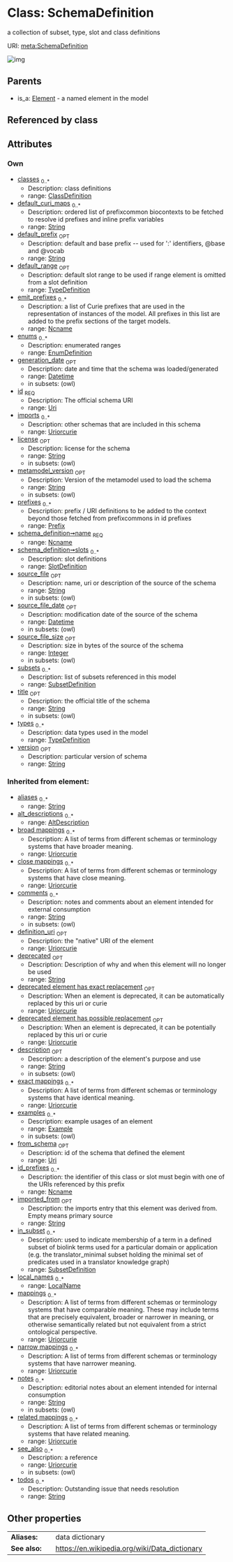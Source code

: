 
# Class: SchemaDefinition


a collection of subset, type, slot and class definitions

URI: [meta:SchemaDefinition](https://w3id.org/biolink/biolinkml/meta/SchemaDefinition)


![img](http://yuml.me/diagram/nofunky;dir:TB/class/[TypeDefinition],[SubsetDefinition],[SlotDefinition],[ClassDefinition]<classes%200..*-++[SchemaDefinition&#124;id:uri;title:string%20%3F;version:string%20%3F;imports:uriorcurie%20*;license:string%20%3F;emit_prefixes:ncname%20*;default_curi_maps:string%20*;default_prefix:string%20%3F;metamodel_version:string%20%3F;source_file:string%20%3F;source_file_date:datetime%20%3F;source_file_size:integer%20%3F;generation_date:datetime%20%3F;name:ncname;id_prefixes(i):ncname%20*;definition_uri(i):uriorcurie%20%3F;aliases(i):string%20*;mappings(i):uriorcurie%20*;description(i):string%20%3F;deprecated(i):string%20%3F;todos(i):string%20*;notes(i):string%20*;comments(i):string%20*;from_schema(i):uri%20%3F;imported_from(i):string%20%3F;see_also(i):uriorcurie%20*;exact_mappings(i):uriorcurie%20*;close_mappings(i):uriorcurie%20*;related_mappings(i):uriorcurie%20*;narrow_mappings(i):uriorcurie%20*;broad_mappings(i):uriorcurie%20*;deprecated_element_has_exact_replacement(i):uriorcurie%20%3F;deprecated_element_has_possible_replacement(i):uriorcurie%20%3F],[SlotDefinition]<slots%200..*-++[SchemaDefinition],[EnumDefinition]<enums%200..*-++[SchemaDefinition],[TypeDefinition]<types%200..*-++[SchemaDefinition],[SubsetDefinition]<subsets%200..*-++[SchemaDefinition],[TypeDefinition]<default_range%200..1-%20[SchemaDefinition],[Prefix]<prefixes%200..*-++[SchemaDefinition],[Element]^-[SchemaDefinition],[Prefix],[LocalName],[Extension],[Example],[EnumDefinition],[Element],[ClassDefinition],[Annotation],[AltDescription])

## Parents

 *  is_a: [Element](Element.md) - a named element in the model

## Referenced by class


## Attributes


### Own

 * [classes](classes.md)  <sub>0..*</sub>
     * Description: class definitions
     * range: [ClassDefinition](ClassDefinition.md)
 * [default_curi_maps](default_curi_maps.md)  <sub>0..*</sub>
     * Description: ordered list of prefixcommon biocontexts to be fetched to resolve id prefixes and inline prefix variables
     * range: [String](types/String.md)
 * [default_prefix](default_prefix.md)  <sub>OPT</sub>
     * Description: default and base prefix -- used for ':' identifiers, @base and @vocab
     * range: [String](types/String.md)
 * [default_range](default_range.md)  <sub>OPT</sub>
     * Description: default slot range to be used if range element is omitted from a slot definition
     * range: [TypeDefinition](TypeDefinition.md)
 * [emit_prefixes](emit_prefixes.md)  <sub>0..*</sub>
     * Description: a list of Curie prefixes that are used in the representation of instances of the model.  All prefixes in this list are added to the prefix sections of the target models.
     * range: [Ncname](types/Ncname.md)
 * [enums](enums.md)  <sub>0..*</sub>
     * Description: enumerated ranges
     * range: [EnumDefinition](EnumDefinition.md)
 * [generation_date](generation_date.md)  <sub>OPT</sub>
     * Description: date and time that the schema was loaded/generated
     * range: [Datetime](types/Datetime.md)
     * in subsets: (owl)
 * [id](id.md)  <sub>REQ</sub>
     * Description: The official schema URI
     * range: [Uri](types/Uri.md)
 * [imports](imports.md)  <sub>0..*</sub>
     * Description: other schemas that are included in this schema
     * range: [Uriorcurie](types/Uriorcurie.md)
 * [license](license.md)  <sub>OPT</sub>
     * Description: license for the schema
     * range: [String](types/String.md)
     * in subsets: (owl)
 * [metamodel_version](metamodel_version.md)  <sub>OPT</sub>
     * Description: Version of the metamodel used to load the schema
     * range: [String](types/String.md)
     * in subsets: (owl)
 * [prefixes](prefixes.md)  <sub>0..*</sub>
     * Description: prefix / URI definitions to be added to the context beyond those fetched from prefixcommons in id prefixes
     * range: [Prefix](Prefix.md)
 * [schema_definition➞name](schema_definition_name.md)  <sub>REQ</sub>
     * range: [Ncname](types/Ncname.md)
 * [schema_definition➞slots](slot_definitions.md)  <sub>0..*</sub>
     * Description: slot definitions
     * range: [SlotDefinition](SlotDefinition.md)
 * [source_file](source_file.md)  <sub>OPT</sub>
     * Description: name, uri or description of the source of the schema
     * range: [String](types/String.md)
     * in subsets: (owl)
 * [source_file_date](source_file_date.md)  <sub>OPT</sub>
     * Description: modification date of the source of the schema
     * range: [Datetime](types/Datetime.md)
     * in subsets: (owl)
 * [source_file_size](source_file_size.md)  <sub>OPT</sub>
     * Description: size in bytes of the source of the schema
     * range: [Integer](types/Integer.md)
     * in subsets: (owl)
 * [subsets](subsets.md)  <sub>0..*</sub>
     * Description: list of subsets referenced in this model
     * range: [SubsetDefinition](SubsetDefinition.md)
 * [title](title.md)  <sub>OPT</sub>
     * Description: the official title of the schema
     * range: [String](types/String.md)
     * in subsets: (owl)
 * [types](types.md)  <sub>0..*</sub>
     * Description: data types used in the model
     * range: [TypeDefinition](TypeDefinition.md)
 * [version](version.md)  <sub>OPT</sub>
     * Description: particular version of schema
     * range: [String](types/String.md)

### Inherited from element:

 * [aliases](aliases.md)  <sub>0..*</sub>
     * range: [String](types/String.md)
 * [alt_descriptions](alt_descriptions.md)  <sub>0..*</sub>
     * range: [AltDescription](AltDescription.md)
 * [broad mappings](broad_mappings.md)  <sub>0..*</sub>
     * Description: A list of terms from different schemas or terminology systems that have broader meaning.
     * range: [Uriorcurie](types/Uriorcurie.md)
 * [close mappings](close_mappings.md)  <sub>0..*</sub>
     * Description: A list of terms from different schemas or terminology systems that have close meaning.
     * range: [Uriorcurie](types/Uriorcurie.md)
 * [comments](comments.md)  <sub>0..*</sub>
     * Description: notes and comments about an element intended for external consumption
     * range: [String](types/String.md)
     * in subsets: (owl)
 * [definition_uri](definition_uri.md)  <sub>OPT</sub>
     * Description: the "native" URI of the element
     * range: [Uriorcurie](types/Uriorcurie.md)
 * [deprecated](deprecated.md)  <sub>OPT</sub>
     * Description: Description of why and when this element will no longer be used
     * range: [String](types/String.md)
 * [deprecated element has exact replacement](deprecated_element_has_exact_replacement.md)  <sub>OPT</sub>
     * Description: When an element is deprecated, it can be automatically replaced by this uri or curie
     * range: [Uriorcurie](types/Uriorcurie.md)
 * [deprecated element has possible replacement](deprecated_element_has_possible_replacement.md)  <sub>OPT</sub>
     * Description: When an element is deprecated, it can be potentially replaced by this uri or curie
     * range: [Uriorcurie](types/Uriorcurie.md)
 * [description](description.md)  <sub>OPT</sub>
     * Description: a description of the element's purpose and use
     * range: [String](types/String.md)
     * in subsets: (owl)
 * [exact mappings](exact_mappings.md)  <sub>0..*</sub>
     * Description: A list of terms from different schemas or terminology systems that have identical meaning.
     * range: [Uriorcurie](types/Uriorcurie.md)
 * [examples](examples.md)  <sub>0..*</sub>
     * Description: example usages of an element
     * range: [Example](Example.md)
     * in subsets: (owl)
 * [from_schema](from_schema.md)  <sub>OPT</sub>
     * Description: id of the schema that defined the element
     * range: [Uri](types/Uri.md)
 * [id_prefixes](id_prefixes.md)  <sub>0..*</sub>
     * Description: the identifier of this class or slot must begin with one of the URIs referenced by this prefix
     * range: [Ncname](types/Ncname.md)
 * [imported_from](imported_from.md)  <sub>OPT</sub>
     * Description: the imports entry that this element was derived from.  Empty means primary source
     * range: [String](types/String.md)
 * [in_subset](in_subset.md)  <sub>0..*</sub>
     * Description: used to indicate membership of a term in a defined subset of biolink terms used for a particular domain or application (e.g. the translator_minimal subset holding the minimal set of predicates used in a translator knowledge graph)
     * range: [SubsetDefinition](SubsetDefinition.md)
 * [local_names](local_names.md)  <sub>0..*</sub>
     * range: [LocalName](LocalName.md)
 * [mappings](mappings.md)  <sub>0..*</sub>
     * Description: A list of terms from different schemas or terminology systems that have comparable meaning. These may include terms that are precisely equivalent, broader or narrower in meaning, or otherwise semantically related but not equivalent from a strict ontological perspective.
     * range: [Uriorcurie](types/Uriorcurie.md)
 * [narrow mappings](narrow_mappings.md)  <sub>0..*</sub>
     * Description: A list of terms from different schemas or terminology systems that have narrower meaning.
     * range: [Uriorcurie](types/Uriorcurie.md)
 * [notes](notes.md)  <sub>0..*</sub>
     * Description: editorial notes about an element intended for internal consumption
     * range: [String](types/String.md)
     * in subsets: (owl)
 * [related mappings](related_mappings.md)  <sub>0..*</sub>
     * Description: A list of terms from different schemas or terminology systems that have related meaning.
     * range: [Uriorcurie](types/Uriorcurie.md)
 * [see_also](see_also.md)  <sub>0..*</sub>
     * Description: a reference
     * range: [Uriorcurie](types/Uriorcurie.md)
     * in subsets: (owl)
 * [todos](todos.md)  <sub>0..*</sub>
     * Description: Outstanding issue that needs resolution
     * range: [String](types/String.md)

## Other properties

|  |  |  |
| --- | --- | --- |
| **Aliases:** | | data dictionary |
| **See also:** | | https://en.wikipedia.org/wiki/Data_dictionary |

